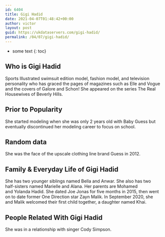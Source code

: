 ```yaml
---
id: 6404
title: Gigi Hadid
date: 2021-04-07T01:48:42+00:00
author: victor
layout: post
guid: https://ukdataservers.com/gigi-hadid/
permalink: /04/07/gigi-hadid/
---
```


* some text
{: toc}


## Who is Gigi Hadid



Sports Illustrated swimsuit edition model, fashion model, and television personality who has graced the pages of magazines such as Elle and Vogue and the covers of Galore and Schon! She appeared on the series The Real Housewives of Beverly Hills. 

                
                
                
## Prior to Popularity



She started modeling when she was only 2 years old with Baby Guess but eventually discontinued her modeling career to focus on school.

                
                
                
## Random data



She was the face of the upscale clothing line brand Guess in 2012. 

                
                
                
## Family & Everyday Life of Gigi Hadid



She has two younger siblings named Bella and Anwar. She also has two half-sisters named Marielle and Alana. Her parents are Mohamed and Yolanda Hadid. She dated Joe Jonas for five months in 2015, then went on to date former One Direction star Zayn Malik. In September 2020, she and Malik welcomed their first child together, a daughter named Khai.

                
                
                
## People Related With Gigi Hadid



She was in a relationship with singer Cody Simpson.

                
              
            
          
          
          